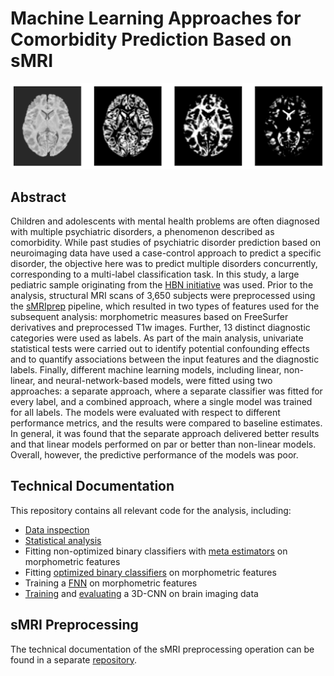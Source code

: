 # Machine Learning Approaches for Comorbidity Prediction Based on sMRI

![Brain image types](plots/thefour.svg)

## Abstract

Children and adolescents with mental health problems are often diagnosed with multiple psychiatric disorders, a phenomenon described as comorbidity. While past studies of psychiatric disorder prediction based on neuroimaging data have used a case-control approach to predict a specific disorder, the objective here was to predict multiple disorders concurrently, corresponding to a multi-label classification task. In this study, a large pediatric sample originating from the [HBN initiative](http://fcon_1000.projects.nitrc.org/indi/cmi_healthy_brain_network/About.html) was used. Prior to the analysis, structural MRI scans of 3,650 subjects were preprocessed using the [sMRIprep](https://www.nipreps.org/smriprep/) pipeline, which resulted in two types of features used for the subsequent analysis: morphometric measures based on FreeSurfer derivatives and preprocessed T1w images. Further, 13 distinct diagnostic categories were used as labels. As part of the main analysis, univariate statistical tests were carried out to identify potential confounding effects and to quantify associations between the input features and the diagnostic labels. Finally, different machine learning models, including linear, non-linear, and neural-network-based models, were fitted using two approaches: a separate approach, where a separate classifier was fitted for every label, and a combined approach, where a single model was trained for all labels. The models were evaluated with respect to different performance metrics, and the results were compared to baseline estimates. In general, it was found that the separate approach delivered better results and that linear models performed on par or better than non-linear models. Overall, however, the predictive performance of the models was poor.

## Technical Documentation

This repository contains all relevant code for the analysis, including:
- [Data inspection](data_inspection.ipynb)
- [Statistical analysis](statistical_analysis.ipynb)
- Fitting non-optimized binary classifiers with [meta estimators](meta_estimator_analysis.ipynb) on morphometric features
- Fitting [optimized binary classifiers](individual_estimator_analysis.ipynb) on morphometric features
- Training a [FNN](fnn.ipynb) on morphometric features
- [Training](sfcn_train.py) and [evaluating](sfcn_eval.py) a 3D-CNN on brain imaging data

## sMRI Preprocessing

The technical documentation of the sMRI preprocessing operation can be found in a separate [repository](https://github.com/braindatalab/mri_preprocessing).

